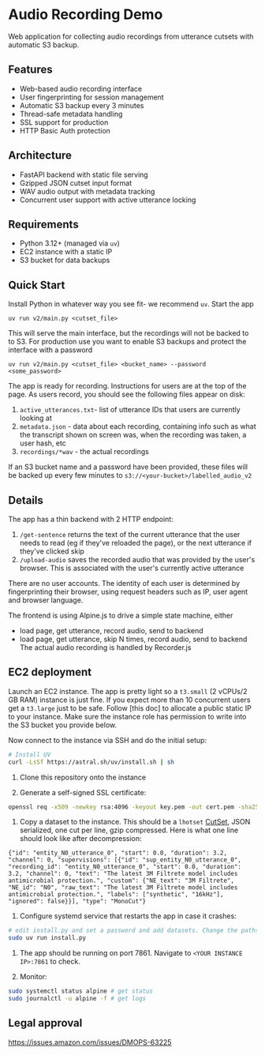 # Audio Recording Demo

Web application for collecting audio recordings from utterance cutsets with automatic S3 backup.

## Features

- Web-based audio recording interface
- User fingerprinting for session management
- Automatic S3 backup every 3 minutes
- Thread-safe metadata handling
- SSL support for production
- HTTP Basic Auth protection

## Architecture

- FastAPI backend with static file serving
- Gzipped JSON cutset input format
- WAV audio output with metadata tracking
- Concurrent user support with active utterance locking

## Requirements

- Python 3.12+ (managed via `uv`)
- EC2 instance with a static IP
- S3 bucket for data backups

## Quick Start

Install Python in whatever way you see fit- we recommend `uv`. Start the app

```
uv run v2/main.py <cutset_file>
```

This will serve the main interface, but the recordings will not be backed to to S3. For production use you want to enable S3 backups and protect the interface with a password

```
uv run v2/main.py <cutset_file> <bucket_name> --password <some_password>
```

The app is ready for recording. Instructions for users are at the top of the page. As users record, you should see the following files appear on disk:

1. `active_utterances.txt`- list of utterance IDs that users are currently looking at
2. `metadata.json` - data about each recording, containing info such as what the transcript shown on screen was, when the recording was taken, a user hash, etc
3. `recordings/*wav` - the actual recordings

If an S3 bucket name and a password have been provided, these files will be backed up every few minutes to `s3://<your-bucket>/labelled_audio_v2`

## Details
The app has a thin backend with 2 HTTP endpoint:

1. `/get-sentence` returns the text of the current utterance that the user needs to read (eg if they've reloaded the page), or the next utterance if they've clicked skip
2. `/upload-audio` saves the recorded audio that was provided by the user's browser. This is associated with the user's currently active utterance

There are no user accounts. The identity of each user is determined by fingerprinting their browser, using request headers such as IP, user agent and browser language.

The frontend is using Alpine.js to drive a simple state machine, either
- load page, get utterance, record audio, send to backend
- load page, get utterance, skip N times, record audio, send to backend
The actual audio recording is handled by Recorder.js 


## EC2 deployment
Launch an EC2 instance. The app is pretty light so a `t3.small` (2 vCPUs/2 GB RAM) instance is just fine. If you expect more than 10 concurrent users get a `t3.large` just to be safe. Follow [this doc] to allocate a public static IP to your instance. Make sure the instance role has permission to write into the S3 bucket you provide below.

Now connect to the instance via SSH and do the initial setup:

```bash
# Install UV
curl -LsSf https://astral.sh/uv/install.sh | sh
```

1. Clone this repository onto the instance

1. Generate a self-signed SSL certificate:
```bash
openssl req -x509 -newkey rsa:4096 -keyout key.pem -out cert.pem -sha256 -days 3650 -nodes -subj "/C=XX/ST=StateName/L=CityName/O=CompanyName/OU=CompanySectionName/CN=CommonNameOrHostname"
```

1. Copy a dataset to the instance. This should be a `lhotset` [CutSet](https://lhotse.readthedocs.io/en/latest/api.html#lhotse.cut.CutSet), JSON serialized, one cut per line, gzip compressed. Here is what one line should look like after decompression:

```
{"id": "entity_N0_utterance_0", "start": 0.0, "duration": 3.2, "channel": 0, "supervisions": [{"id": "sup_entity_N0_utterance_0", "recording_id": "entity_N0_utterance_0", "start": 0.0, "duration": 3.2, "channel": 0, "text": "The latest 3M Filtrete model includes antimicrobial protection.", "custom": {"NE_text": "3M Filtrete", "NE_id": "N0", "raw_text": "The latest 3M Filtrete model includes antimicrobial protection.", "labels": ["synthetic", "16kHz"], "ignored": false}}], "type": "MonoCut"}
```

1. Configure systemd service that restarts the app in case it crashes:
```bash
# edit install.py and set a password and add datasets. Change the paths to uv and main.py if necessary
sudo uv run install.py
```

1. The app should be running on port 7861. Navigate to `<YOUR INSTANCE IP>:7861` to check.


3. Monitor:
```bash
sudo systemctl status alpine # get status
sudo journalctl -u alpine -f # get logs
```


## Legal approval

https://issues.amazon.com/issues/DMOPS-63225